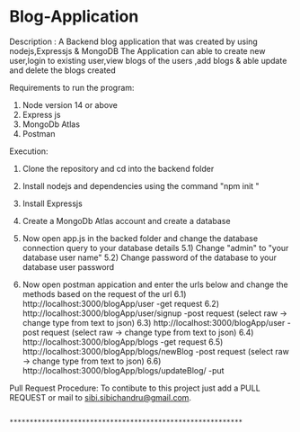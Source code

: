 # Blog-Application
Description :
    A Backend blog application that was created by using nodejs,Expressjs & MongoDB
    The Application can able to create new user,login to existing user,view blogs of the users ,add blogs & able update and delete the blogs created

Requirements to run the program:
  1) Node version 14 or above
  2) Express js
  3) MongoDb Atlas
  4) Postman

Execution: 
  1) Clone the repository and cd into the backend folder
  
  2) Install nodejs and dependencies using the command "npm init "
  
  3) Install Expressjs 
  
  4) Create a MongoDb Atlas account and create a database
  
  5) Now open app.js in the backed folder and change the database connection query to your database details
    5.1) Change "admin" to "your database user name"
    5.2) Change password of the database to your database user password
    
  6) Now open postman appication and enter the urls below and change the methods based on the request of the url
    6.1) http://localhost:3000/blogApp/user                   -get request
    6.2) http://localhost:3000/blogApp/user/signup            -post request (select raw -> change type from text to json)
    6.3) http://localhost:3000/blogApp/user                   -post request (select raw -> change type from text to json)
    6.4) http://localhost:3000/blogApp/blogs                  -get request
    6.5) http://localhost:3000/blogApp/blogs/newBlog          -post request (select raw -> change type from text to json)
    6.6) http://localhost:3000/blogApp/blogs/updateBlog/      -put
    
Pull Request Procedure:
    To contibute to this project just add a PULL REQUEST or mail to sibi.sibichandru@gmail.com.


                                              **********************************************************
